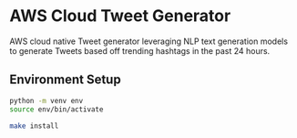 # AWS Cloud Tweet Generator
AWS cloud native Tweet generator leveraging NLP text generation models to generate Tweets based off trending hashtags in the past 24 hours.

## Environment Setup
```bash
python -m venv env
source env/bin/activate
```

```bash
make install
```



